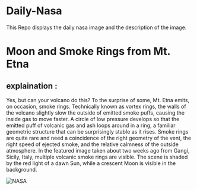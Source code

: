 # Daily-Nasa

This Repo displays the daily nasa image and the description of the image.

<!--NASA-->
# Moon and Smoke Rings from Mt. Etna
## explaination :

Yes, but can your volcano do this? To the surprise of some, Mt. Etna emits, on occasion, smoke rings. Technically known as vortex rings, the walls of the volcano slightly slow the outside of emitted smoke puffs, causing the inside gas to move faster.  A circle of low pressure develops so that the emitted puff of volcanic gas and ash loops around in a ring, a familiar geometric structure that can be surprisingly stable as it rises. Smoke rings are quite rare and need a coincidence of the right geometry  of the vent, the right speed of ejected smoke, and the relative calmness of the outside atmosphere.  In the featured image taken about two weeks ago from Gangi, Sicily, Italy, multiple volcanic smoke rings are visible.  The scene is shaded by the red light of a dawn Sun, while a crescent Moon is visible in the background.

![NASA](https://apod.nasa.gov/apod/image/2404/EtnaRingsMoonCrop_Giannobile_960.jpg)
<!--/NASA-->